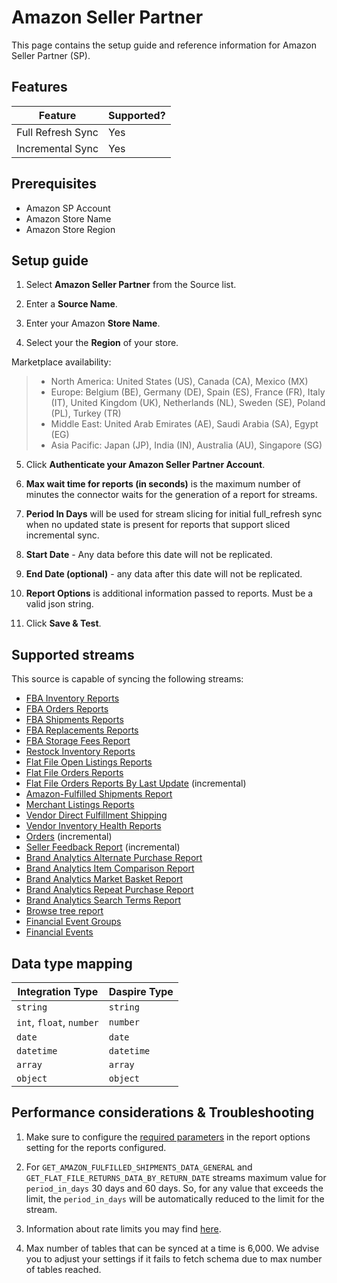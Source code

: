 # Amazon Seller Partner

This page contains the setup guide and reference information for Amazon Seller Partner (SP).

## Features

| Feature | Supported? |
| --- | --- |
| Full Refresh Sync | Yes |
| Incremental Sync | Yes |

## Prerequisites

* Amazon SP Account
* Amazon Store Name
* Amazon Store Region

## Setup guide

1. Select **Amazon Seller Partner** from the Source list.

2. Enter a **Source Name**.

3. Enter your Amazon **Store Name**.

4. Select your the **Region** of your store.

  Marketplace availability:

  > * North America: United States (US), Canada (CA), Mexico (MX)
  > * Europe: Belgium (BE), Germany (DE), Spain (ES), France (FR), Italy (IT), United Kingdom (UK), Netherlands (NL), Sweden (SE), Poland (PL), Turkey (TR)
  > * Middle East: United Arab Emirates (AE), Saudi Arabia (SA), Egypt (EG)
  > * Asia Pacific: Japan (JP), India (IN), Australia (AU), Singapore (SG)

5. Click **Authenticate your Amazon Seller Partner Account**.

6. **Max wait time for reports (in seconds)** is the maximum number of minutes the connector waits for the generation of a report for streams.

7. **Period In Days** will be used for stream slicing for initial full_refresh sync when no updated state is present for reports that support sliced incremental sync.

8. **Start Date** - Any data before this date will not be replicated.

9. **End Date (optional)** - any data after this date will not be replicated.

10. **Report Options** is additional information passed to reports. Must be a valid json string.

11. Click **Save & Test**.

## Supported streams

This source is capable of syncing the following streams:

* [FBA Inventory Reports](https://sellercentral.amazon.com/gp/help/200740930)
* [FBA Orders Reports](https://sellercentral.amazon.com/gp/help/help.html?itemID=200989110)
* [FBA Shipments Reports](https://sellercentral.amazon.com/gp/help/help.html?itemID=200989100)
* [FBA Replacements Reports](https://sellercentral.amazon.com/help/hub/reference/200453300)
* [FBA Storage Fees Report](https://sellercentral.amazon.com/help/hub/reference/G202086720)
* [Restock Inventory Reports](https://sellercentral.amazon.com/help/hub/reference/202105670)
* [Flat File Open Listings Reports](https://developer-docs.amazon.com/sp-api/docs/reports-api-v2021-06-30-reference)
* [Flat File Orders Reports](https://developer-docs.amazon.com/sp-api/docs/reports-api-v2021-06-30-reference)
* [Flat File Orders Reports By Last Update](https://developer-docs.amazon.com/sp-api/docs/reports-api-v2021-06-30-reference) (incremental)
* [Amazon-Fulfilled Shipments Report](https://developer-docs.amazon.com/sp-api/docs/reports-api-v2021-06-30-reference)
* [Merchant Listings Reports](https://developer-docs.amazon.com/sp-api/docs/reports-api-v2021-06-30-reference)
* [Vendor Direct Fulfillment Shipping](https://developer-docs.amazon.com/sp-api/docs/vendor-direct-fulfillment-shipping-api-v1-reference)
* [Vendor Inventory Health Reports](https://developer-docs.amazon.com/sp-api/docs/reports-api-v2021-06-30-reference)
* [Orders](https://developer-docs.amazon.com/sp-api/docs/orders-api-v0-reference) (incremental)
* [Seller Feedback Report](https://developer-docs.amazon.com/sp-api/docs/reports-api-v2021-06-30-reference) (incremental)
* [Brand Analytics Alternate Purchase Report](https://developer-docs.amazon.com/sp-api/docs/report-type-values#brand-analytics-reports)
* [Brand Analytics Item Comparison Report](https://developer-docs.amazon.com/sp-api/docs/report-type-values#brand-analytics-reports)
* [Brand Analytics Market Basket Report](https://developer-docs.amazon.com/sp-api/docs/report-type-values#brand-analytics-reports)
* [Brand Analytics Repeat Purchase Report](https://developer-docs.amazon.com/sp-api/docs/report-type-values#brand-analytics-reports)
* [Brand Analytics Search Terms Report](https://developer-docs.amazon.com/sp-api/docs/report-type-values#brand-analytics-reports)
* [Browse tree report](https://github.com/amzn/selling-partner-api-docs/blob/main/references/reports-api/reporttype-values.md#browse-tree-report)
* [Financial Event Groups](https://developer-docs.amazon.com/sp-api/docs/finances-api-reference#get-financesv0financialeventgroups)
* [Financial Events](https://developer-docs.amazon.com/sp-api/docs/finances-api-reference#get-financesv0financialevents)

## Data type mapping

| Integration Type | Daspire Type |
| --- | --- |
| `string` | `string` |
| `int`, `float`, `number` | `number` |
| `date` | `date` |
| `datetime` | `datetime` |
| `array` | `array` |
| `object` | `object` |

## Performance considerations & Troubleshooting

1. Make sure to configure the [required parameters](https://developer-docs.amazon.com/sp-api/docs/report-type-values) in the report options setting for the reports configured.

2. For `GET_AMAZON_FULFILLED_SHIPMENTS_DATA_GENERAL` and `GET_FLAT_FILE_RETURNS_DATA_BY_RETURN_DATE` streams maximum value for `period_in_days` 30 days and 60 days. So, for any value that exceeds the limit, the `period_in_days` will be automatically reduced to the limit for the stream.

3. Information about rate limits you may find [here](https://developer-docs.amazon.com/sp-api/docs/usage-plans-and-rate-limits-in-the-sp-api).

4. Max number of tables that can be synced at a time is 6,000. We advise you to adjust your settings if it fails to fetch schema due to max number of tables reached.
